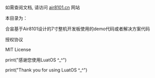 如需查阅文档, 请访问 [air8101.cn](http://air8101.cn) 网站

本目录为：

合宙基于Air8101设计的7寸整机开发板使用的demo代码或者解决方案代码


授权协议

MIT License

print("感谢您使用LuatOS ^_^")

print("Thank you for using LuatOS ^_^")
